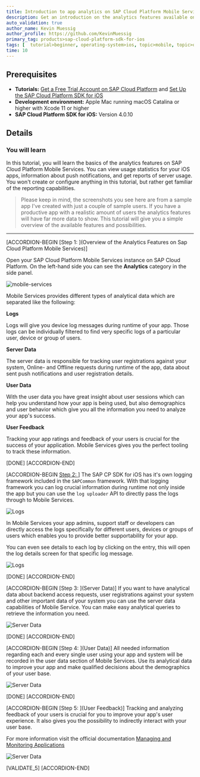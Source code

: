 ```yaml
---
title: Introduction to app analytics on SAP Cloud Platform Mobile Services
description: Get an introduction on the analytics features available on SAP Cloud Platform Mobile Services.
auto_validation: true
author_name: Kevin Muessig
author_profile: https://github.com/KevinMuessig
primary_tag: products>sap-cloud-platform-sdk-for-ios
tags: [  tutorial>beginner, operating-system>ios, topic>mobile, topic>odata, products>sap-cloud-platform, products>sap-cloud-platform-sdk-for-ios ]
time: 10
---
```


## Prerequisites  
- **Tutorials:** [Get a Free Trial Account on SAP Cloud Platform](hcp-create-trial-account) and [Set Up the SAP Cloud Platform SDK for iOS](group.ios-sdk-setup)
- **Development environment:** Apple Mac running macOS Catalina or higher with Xcode 11 or higher
- **SAP Cloud Platform SDK for iOS:** Version 4.0.10

## Details
### You will learn  
In this tutorial, you will learn the basics of the analytics features on SAP Cloud Platform Mobile Services. You can view usage statistics for your iOS apps, information about push notifications, and get reports of server usage. You won't create or configure anything in this tutorial, but rather get familiar of the reporting capabilities.

> Please keep in mind, the screenshots you see here are from a sample app I've created with just a couple of sample users. If you have a productive app with a realistic amount of users the analytics features will have far more data to show. This tutorial will give you a simple overview of the available features and possibilities.

---

[ACCORDION-BEGIN [Step 1: ](Overview of the Analytics Features on Sap Cloud Platform Mobile Services)]

Open your SAP Cloud Platform Mobile Services instance on SAP Cloud Platform. On the left-hand side you can see the **Analytics** category in the side panel.

![mobile-services](fiori-ios-hcpms-reporting-01.png)

Mobile Services provides different types of analytical data which are separated like the following:

**Logs**

Logs will give you device log messages during runtime of your app. Those logs can be individually filtered to find very specific logs of a particular user, device or group of users.

**Server Data**

The server data is responsible for tracking user registrations against your system, Online- and Offline requests during runtime of the app, data about sent push notifications and user registration details.

**User Data**

With the user data you have great insight about user sessions which can help you understand how your app is being used, but also demographics and user behavior which give you all the information you need to analyze your app's success.

**User Feedback**

Tracking your app ratings and feedback of your users is crucial for the success of your application. Mobile Services gives you the perfect tooling to track these information.

[DONE]
[ACCORDION-END]

[ACCORDION-BEGIN [Step 2: ](Logs)]
The SAP CP SDK for iOS has it's own logging framework included in the `SAPCommon` framework. With that logging framework you can log crucial information during runtime not only inside the app but you can use the `log uploader` API to directly pass the logs through to Mobile Services.

![Logs](fiori-ios-hcpms-reporting-02.png)

In Mobile Services your app admins, support staff or developers can directly access the logs specifically for different users, devices or groups of users which enables you to provide better supportability for your app.

You can even see details to each log by clicking on the entry, this will open the log details screen for that specific log message.

![Logs](fiori-ios-hcpms-reporting-03.png)

[DONE]
[ACCORDION-END]

[ACCORDION-BEGIN [Step 3: ](Server Data)]
If you want to have analytical data about backend access requests, user registrations against your system and other important data of your system you can use the server data capabilities of Mobile Service. You can make easy analytical queries to retrieve the information you need.

![Server Data](fiori-ios-hcpms-reporting-04.png)

[DONE]
[ACCORDION-END]

[ACCORDION-BEGIN [Step 4: ](User Data)]
All needed information regarding each and every single user using your app and system will be recorded in the user data section of Mobile Services. Use its analytical data to improve your app and make qualified decisions about the demographics of your user base.

![Server Data](fiori-ios-hcpms-reporting-05.png)

[DONE]
[ACCORDION-END]

[ACCORDION-BEGIN [Step 5: ](User Feedback)]
Tracking and analyzing feedback of your users is crucial for you to improve your app's user experience. It also gives you the possibility to indirectly interact with your user base.

For more information visit the official documentation [Managing and Monitoring Applications](https://help.sap.com/viewer/468990a67780424a9e66eb096d4345bb/Cloud/en-US/3761042151cc4e8999295dcc561454f2.html)

![Server Data](fiori-ios-hcpms-reporting-06.png)

[VALIDATE_5]
[ACCORDION-END]

